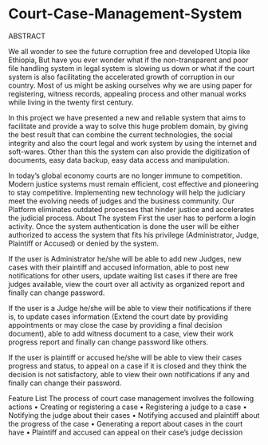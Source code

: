 # Court-Case-Management-System
ABSTRACT

We all wonder to see the future corruption free and developed Utopia like Ethiopia, But have you ever wonder what if the non-transparent and poor file handling system in legal system is slowing us down or what if the court system is also facilitating the accelerated growth of corruption in our country. Most of us might be asking ourselves why we are using paper for registering, witness records, appealing process and other manual works while living in the twenty first century.

In this project we have presented a new and reliable system that aims to facilitate and provide a way to solve this huge problem domain, by giving the best result that can combine the current technologies, the social integrity and also the court legal and work system by using the internet and soft-wares. Other than this the system can also provide the digitization of documents, easy data backup, easy data access and manipulation. 

In today’s global economy courts are no longer immune to competition. Modern justice systems must remain efficient, cost effective and pioneering to stay competitive. Implementing new technology will help the judiciary meet the evolving needs of judges and the business community. Our Platform eliminates outdated processes that hinder justice and accelerates the judicial process.
About The system
First the user has to perform a login activity. Once the system authentication is done the user will be either authorized to access the system that fits his privilege (Administrator, Judge, Plaintiff or Accused) or denied by the system.

If the user is Administrator he/she will be able to add new Judges, new cases with their plaintiff and accused information, able to post new notifications for other users, update waiting list cases if there are free judges available, view the court over all activity as organized report and finally can change password.

If the user is a Judge he/she will be able to view their notifications if there is, to update cases information (Extend the court date by providing appointments or may close the case by providing a final decision document), able to add witness document to a case, view their work progress report and finally can change password like others.

If the user is plaintiff or accused he/she will be able to view their cases progress and status, to appeal on a case if it is closed and they think the decision is not satisfactory, able to view their own notifications if any and finally can change their password.

Feature List
The process of court case management involves the following actions
    • Creating or registering a case
    • Registering a judge to a case 
    • Notifying the judge about their cases 
    •  Notifying accused and plaintiff about the progress of the case
    • Generating a report about cases in the court have
    • Plaintiff and accused can appeal on their case’s judge decission 
